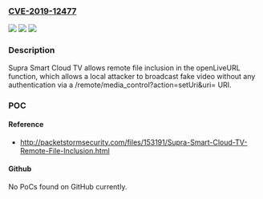 ### [CVE-2019-12477](https://cve.mitre.org/cgi-bin/cvename.cgi?name=CVE-2019-12477)
![](https://img.shields.io/static/v1?label=Product&message=n%2Fa&color=blue)
![](https://img.shields.io/static/v1?label=Version&message=n%2Fa&color=blue)
![](https://img.shields.io/static/v1?label=Vulnerability&message=n%2Fa&color=brighgreen)

### Description

Supra Smart Cloud TV allows remote file inclusion in the openLiveURL function, which allows a local attacker to broadcast fake video without any authentication via a /remote/media_control?action=setUri&uri= URI.

### POC

#### Reference
- http://packetstormsecurity.com/files/153191/Supra-Smart-Cloud-TV-Remote-File-Inclusion.html

#### Github
No PoCs found on GitHub currently.

